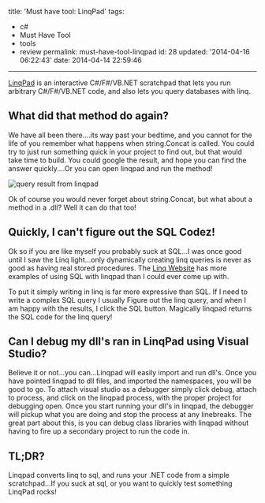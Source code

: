 title: 'Must have tool: LinqPad'
tags:

  - c#
  - Must Have Tool
  - tools
  - review
permalink: must-have-tool-linqpad
id: 28
updated: '2014-04-16 06:22:43'
date: 2014-04-14 22:59:46
---

[LinqPad](http://linqpad.net) is an interactive C#/F#/VB.NET scratchpad that lets you run arbitrary C#/F#/VB.NET code, and also lets you query databases with linq.

## What did that method do again?

We have all been there....its way past your bedtime, and you cannot for the life of you remember what happens when string.Concat is called. You could try to just run something quick in your project to find out, but that would take time to build. You could google the result, and hope you can find the answer quickly....Or you can open linqpad and run the method!

![query result from linqpad ](/content/images/2014/Apr/linqpad.PNG)

Ok of course you would never forget about string.Concat, but what about a method in a .dll? Well it can do that too!

## Quickly, I can't figure out the SQL Codez!

Ok so if you are like myself you probably suck at SQL...I was once good until I saw the Linq light...only dynamically creating linq queries is never as good as having real stored procedures. The [Linq Website](https://www.linqpad.net/WhyLINQBeatsSQL.aspx) has more examples of using SQL with linqpad than I could ever come up with.

To put it simply writing in linq is far more expressive than SQL. If I need to write a complex SQL query I usually Figure out the linq query, and when I am happy with the results, I click the SQL button. Magically linqpad returns the SQL code for the linq query!

## Can I debug my dll's ran in LinqPad using Visual Studio?

Believe it or not...you can...Linqpad will easily import and run dll's. Once you have pointed linqpad to dll files, and imported the namespaces, you will be good to go. To attach visual studio as a debugger simply click debug, attach to process, and click on the linqpad process, with the proper project for debugging open. Once you start running your dll's in linqpad, the debugger will pickup what you are doing and stop the process at any linebreaks. The great part about this, is you can debug class libraries with linqpad without having to fire up a secondary project to run the code in.

## TL;DR?
Linqpad converts linq to sql, and runs your .NET code from a simple scratchpad...If you suck at sql, or you want to quickly test something LinqPad rocks!